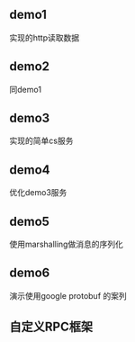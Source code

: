 ## demo1
实现的http读取数据
## demo2
同demo1
## demo3
实现的简单cs服务
## demo4
优化demo3服务
## demo5
使用marshalling做消息的序列化
## demo6
演示使用google protobuf 的案列
## 自定义RPC框架